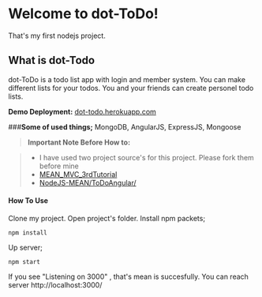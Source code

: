 Welcome to dot-ToDo!
===================

That's my first nodejs project. 

What is dot-Todo
----------------
dot-ToDo is a todo list app with login and member system. 
You can make different lists for your todos. You and your friends can create personel todo lists. 

**Demo Deployment:** [dot-todo.herokuapp.com](dot-todo.herokuapp.com)

###**Some of used things;**
MongoDB, AngularJS, ExpressJS, Mongoose

> **Important Note Before How to:**

> - I have used two project source's for this project. Please fork them before mine
>- [ MEAN_MVC_3rdTutorial](https://github.com/dotKa/MEAN_MVC_3rdTutorial)
>- [ NodeJS-MEAN/ToDoAngular/](https://github.com/dotKa/NodeJS-MEAN/tree/master/ToDoAngular)

#### <i class="icon-question-sign"></i> How To Use

Clone my project.
Open project's folder. 
Install npm packets;
```
npm install
```
Up server;
```
npm start
```
If you see "Listening on 3000" , that's mean is succesfully. You can reach server http://localhost:3000/
